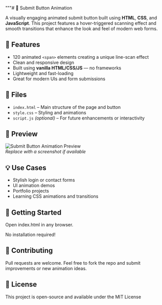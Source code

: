 """# 🚀 Submit Button Animation

A visually engaging animated submit button built using **HTML**, **CSS**, and **JavaScript**. This project features a hover-triggered scanning effect and smooth transitions that enhance the look and feel of modern web forms.

## 🎨 Features

- 120 animated `<span>` elements creating a unique line-scan effect
- Clean and responsive design
- Built using **vanilla HTML/CSS/JS** — no frameworks
- Lightweight and fast-loading
- Great for modern UIs and form submissions

## 📂 Files

- `index.html` – Main structure of the page and button
- `style.css` – Styling and animations
- `script.js` *(optional)* – For future enhancements or interactivity

## 📸 Preview

![Submit Button Animation Preview](preview.png)  
*Replace with a screenshot if available*

## 💡 Use Cases

- Stylish login or contact forms
- UI animation demos
- Portfolio projects
- Learning CSS animations and transitions

## 🚀 Getting Started 
Open index.html in any browser.

No installation required!

## 🤝 Contributing
Pull requests are welcome. Feel free to fork the repo and submit improvements or new animation ideas.

## 📄 License
This project is open-source and available under the MIT License
